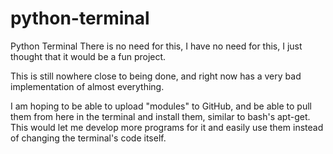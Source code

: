 # python-terminal
Python Terminal
There is no need for this, I have no need for this, I just thought that it would be a fun project.

This is still nowhere close to being done, and right now has a very bad implementation of almost everything.

I am hoping to be able to upload "modules" to GitHub, and be able to pull them from here in the terminal and install them, similar to bash's apt-get. This would let me develop more programs for it and easily use them instead of changing the terminal's code itself.
